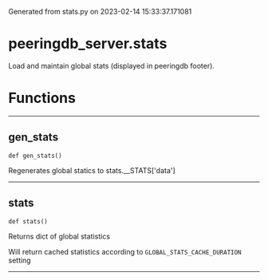 Generated from stats.py on 2023-02-14 15:33:37.171081

# peeringdb_server.stats

Load and maintain global stats (displayed in peeringdb footer).

# Functions
---

## gen_stats
`def gen_stats()`

Regenerates global statics to stats.__STATS['data']

---
## stats
`def stats()`

Returns dict of global statistics

Will return cached statistics according to `GLOBAL_STATS_CACHE_DURATION` setting

---
